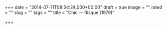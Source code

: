 +++
date = "2014-07-11T08:54:24.000+00:00"
draft = true
image = ""
rated = ""
slug = ""
tags = ""
title = "Chic — Risque (1979)"

+++
